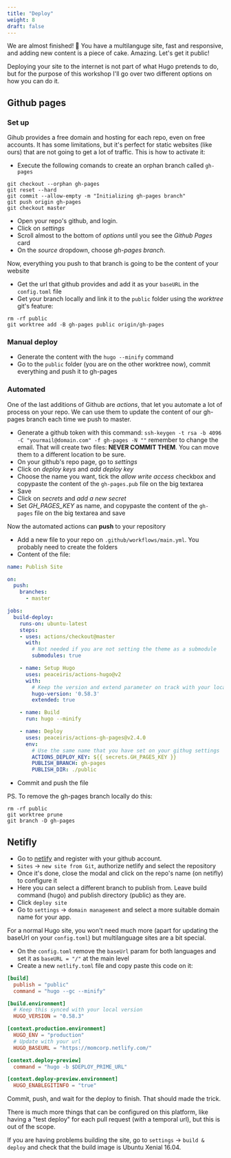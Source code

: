 ```yaml
---
title: "Deploy"
weight: 8
draft: false
---
```


We are almost finished! :tada: You have a multilanguge site, fast and responsive, and adding new content is a piece of cake. Amazing. Let's get it public!

Deploying your site to the internet is not part of what Hugo pretends to do, but for the purpose of this workshop I'll go over two different options on how you can do it.

## Github pages

### Set up

Gihub provides a free domain and hosting for each repo, even on free accounts. It has some limitations, but it's perfect for static websites (like ours) that are not going to get a lot of traffic. This is how to activate it:

- Execute the following comands to create an orphan branch called `gh-pages`

```shell
git checkout --orphan gh-pages
git reset --hard
git commit --allow-empty -m "Initializing gh-pages branch"
git push origin gh-pages
git checkout master
```

- Open your repo's github, and login.
- Click on _settings_
- Scroll almost to the bottom of _options_ until you see the _Github Pages_ card
- On the _source_ dropdown, choose _gh-pages branch_.

Now, everything you push to that branch is going to be the content of your website

- Get the url that github provides and add it as your `baseURL` in the `config.toml` file
- Get your branch locally and link it to the `public` folder using the _worktree_ git's feature:

```shell
rm -rf public
git worktree add -B gh-pages public origin/gh-pages
```

### Manual deploy

- Generate the content with the `hugo --minify` command
- Go to the `public` folder (you are on the other worktree now), commit everything and push it to gh-pages

### Automated

One of the last additions of Github are _actions_, that let you automate a lot of process on your repo. We can use them to update the content of our gh-pages branch each time we push to master.

- Generate a github token with this command: `ssh-keygen -t rsa -b 4096 -C "yourmail@domain.com" -f gh-pages -N ""` remember to change the email. That will create two files: **NEVER COMMIT THEM**. You can move them to a different location to be sure.
- On your github's repo page, go to _settings_
- Click on _deploy keys_ and _add deploy key_
- Choose the name you want, tick the _allow write access_ checkbox and copypaste the content of the `gh-pages.pub` file on the big textarea
- Save
- Click on _secrets_ and _add a new secret_
- Set *GH_PAGES_KEY* as name, and copypaste the content of the `gh-pages` file on the big textarea and save

Now the automated actions can **push** to your repository

- Add a new file to your repo on `.github/workflows/main.yml`. You probably need to create the folders
- Content of the file:

```yml
name: Publish Site

on:
  push:
    branches:
      - master

jobs:
  build-deploy:
    runs-on: ubuntu-latest
    steps:
    - uses: actions/checkout@master
      with:
        # Not needed if you are not setting the theme as a submodule
        submodules: true

    - name: Setup Hugo
      uses: peaceiris/actions-hugo@v2
      with:
        # Keep the version and extend parameter on track with your local version
        hugo-version: '0.58.3'
        extended: true

    - name: Build
      run: hugo --minify

    - name: Deploy
      uses: peaceiris/actions-gh-pages@v2.4.0
      env:
        # Use the same name that you have set on your githug settings
        ACTIONS_DEPLOY_KEY: ${{ secrets.GH_PAGES_KEY }}
        PUBLISH_BRANCH: gh-pages
        PUBLISH_DIR: ./public
```

- Commit and push the file

PS. To remove the gh-pages branch locally do this:

```shell
rm -rf public
git worktree prune
git branch -D gh-pages
```

## Netifly

- Go to [netlify](https://www.netlify.com/) and register with your github account.
- `Sites` -> `new site from Git`, authorize netlify and select the repository
- Once it's done, close the modal and click on the repo's name (on netifly) to configure it
- Here you can select a different branch to publish from. Leave build command (hugo) and publish directory (public) as they are.
- Click `deploy site`
- Go to `settings` -> `domain management` and select a more suitable domain name for your app.

For a normal Hugo site, you won't need much more (apart for updating the baseUrl on your `config.toml`) but multilanguage sites are a bit special.

- On the `config.toml` remove the `baseUrl` param for both languages and set it as `baseURL = "/"` at the main level
- Create a new `netlify.toml` file and copy paste this code on it:

```toml
[build]
  publish = "public"
  command = "hugo --gc --minify"

[build.environment]
  # Keep this synced with your local version
  HUGO_VERSION = "0.58.3"

[context.production.environment]
  HUGO_ENV = "production"
  # Update with your url
  HUGO_BASEURL = "https://momcorp.netlify.com/"

[context.deploy-preview]
  command = "hugo -b $DEPLOY_PRIME_URL"

[context.deploy-preview.environment]
  HUGO_ENABLEGITINFO = "true"
```

Commit, push, and wait for the deploy to finish. That should made the trick.

There is much more things that can be configured on this platform, like having a "test deploy" for each pull request (with a temporal url), but this is out of the scope.

If you are having problems building the site, go to `settings` -> `build & deploy` and check that the build image is Ubuntu Xenial 16.04.
